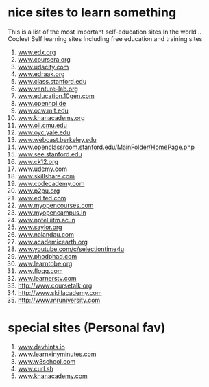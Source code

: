 # nice sites to learn something

This is a list of the most important self-education sites
In the world ..
Coolest Self learning sites
Including free education and training sites

1. www.edx.org
2. www.coursera.org
3. www.udacity.com
4. www.edraak.org
5. www.class.stanford.edu
6. www.venture-lab.org
7. www.education.10gen.com
8. www.openhpi.de
9. www.ocw.mit.edu
10. www.khanacademy.org
11. www.oli.cmu.edu
12. www.oyc.yale.edu
13. www.webcast.berkeley.edu
14. www.openclassroom.stanford.edu/MainFolder/HomePage.php
15. www.see.stanford.edu
16. www.ck12.org
17. www.udemy.com
18. www.skillshare.com
19. www.codecademy.com
20. www.p2pu.org
21. www.ed.ted.com
22. www.myopencourses.com
23. www.myopencampus.in
24. www.nptel.iitm.ac.in
25. www.saylor.org
26. www.nalandau.com
27. www.academicearth.org
28. www.youtube.com/c/selectiontime4u
29. www.phodphad.com
30. www.learntobe.org
31. www.floqq.com
32. www.learnerstv.com
33. http://www.coursetalk.org
34. http://www.skillacademy.com
35. http://www.mruniversity.com

# special sites (Personal fav)

1. www.devhints.io
2. www.learnxinyminutes.com
3. www.w3school.com
4. www.curl.sh
5. www.khanacademy.com
